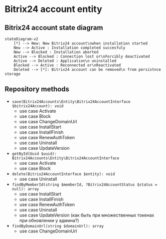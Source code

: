 # Bitrix24 account entity

## Bitrix24 account state diagram

```mermaid
stateDiagram-v2
    [*] --> New: New Bitrix24 account\nwhen installation started
    New --> Active : Installation completed succesfuly
    New --> Blocked : Installation aborted 
    Active --> Blocked : Connection lost or\nForcibly deactivated
    Active --> Deleted : Application\n uninstalled
    Blocked --> Active : Reconnected or\nReactivated
    Deleted --> [*]: Bitrix24 account can be removed\n from persistnce storage
```


## Repository methods

- `save(Bitrix24Accounts\Entity\Bitrix24AccountInterface $bitrix24Account): void`
  - use case Activate
  - use case Block
  - use case ChangeDomainUrl
  - use case InstallStart
  - use case InstallFinish
  - use case RenewAuthToken
  - use case Uninstall
  - use case UpdateVersion
- `getById(Uuid $uuid): Bitrix24Accounts\Entity\Bitrix24AccountInterface` 
  - use case Activate
  - use case Block
- `delete(Bitrix24AccountInterface $entity): void`
  - use case Uninstall
- `findByMemberId(string $memberId, ?Bitrix24AccountStatus $status = null): array`
  - use case InstallStart
  - use case InstallFinish
  - use case RenewAuthToken
  - use case Uninstall
  - use case UpdateVersion (как быть при множественных токенах при обновлении у админа?)
- `findByDomainUrl(string $domainUrl): array`
  - use case ChangeDomainUrl
